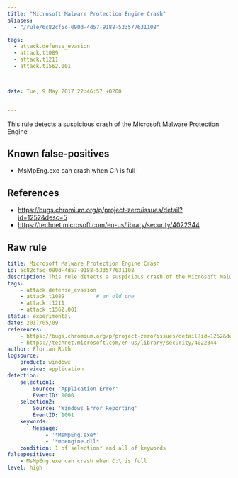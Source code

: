 ```yaml
---
title: "Microsoft Malware Protection Engine Crash"
aliases:
  - "/rule/6c82cf5c-090d-4d57-9188-533577631108"

tags:
  - attack.defense_evasion
  - attack.t1089
  - attack.t1211
  - attack.t1562.001



date: Tue, 9 May 2017 22:46:57 +0200


---
```


This rule detects a suspicious crash of the Microsoft Malware Protection Engine

<!--more-->


## Known false-positives

* MsMpEng.exe can crash when C:\ is full



## References

* https://bugs.chromium.org/p/project-zero/issues/detail?id=1252&desc=5
* https://technet.microsoft.com/en-us/library/security/4022344


## Raw rule
```yaml
title: Microsoft Malware Protection Engine Crash
id: 6c82cf5c-090d-4d57-9188-533577631108
description: This rule detects a suspicious crash of the Microsoft Malware Protection Engine
tags:
    - attack.defense_evasion
    - attack.t1089          # an old one
    - attack.t1211
    - attack.t1562.001
status: experimental
date: 2017/05/09
references:
    - https://bugs.chromium.org/p/project-zero/issues/detail?id=1252&desc=5
    - https://technet.microsoft.com/en-us/library/security/4022344
author: Florian Roth
logsource:
    product: windows
    service: application
detection:
    selection1:
        Source: 'Application Error'
        EventID: 1000
    selection2:
        Source: 'Windows Error Reporting'
        EventID: 1001
    keywords:
        Message:
            - '*MsMpEng.exe*'
            - '*mpengine.dll*'
    condition: 1 of selection* and all of keywords
falsepositives:
    - MsMpEng.exe can crash when C:\ is full
level: high

```
